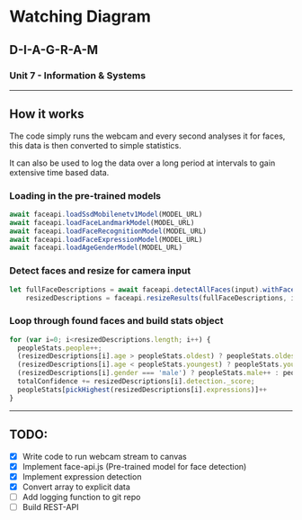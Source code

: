 # Watching Diagram

## D-I-A-G-R-A-M
### Unit 7 - Information & Systems
---

## How it works

The code simply runs the webcam and every second analyses it for faces, this data is then converted to simple statistics.

It can also be used to log the data over a long period at intervals to gain extensive time based data.

### Loading in the pre-trained models

``` javascript
await faceapi.loadSsdMobilenetv1Model(MODEL_URL)
await faceapi.loadFaceLandmarkModel(MODEL_URL)
await faceapi.loadFaceRecognitionModel(MODEL_URL)
await faceapi.loadFaceExpressionModel(MODEL_URL)
await faceapi.loadAgeGenderModel(MODEL_URL)
```

### Detect faces and resize for camera input

``` javascript
let fullFaceDescriptions = await faceapi.detectAllFaces(input).withFaceLandmarks().withFaceExpressions().withAgeAndGender()
    resizedDescriptions = faceapi.resizeResults(fullFaceDescriptions, imageSize)
```

### Loop through found faces and build stats object

``` javascript
for (var i=0; i<resizedDescriptions.length; i++) {
  peopleStats.people++;
  (resizedDescriptions[i].age > peopleStats.oldest) ? peopleStats.oldest = resizedDescriptions[i].age : null;
  (resizedDescriptions[i].age < peopleStats.youngest) ? peopleStats.youngest = resizedDescriptions[i].age : null;
  (resizedDescriptions[i].gender === 'male') ? peopleStats.male++ : peopleStats.female++
  totalConfidence += resizedDescriptions[i].detection._score;
  peopleStats[pickHighest(resizedDescriptions[i].expressions)]++
}
```
---

## TODO:
- [x] Write code to run webcam stream to canvas
- [x] Implement face-api.js (Pre-trained model for face detection)
- [x] Implement expression detection
- [x] Convert array to explicit data
- [ ] Add logging function to git repo
- [ ] Build REST-API